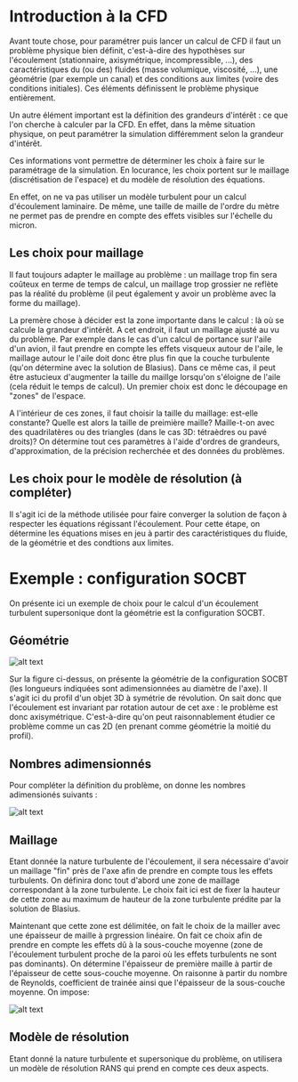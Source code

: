 # Introduction à la CFD

Avant toute chose, pour paramétrer puis lancer un calcul de CFD il faut un problème physique bien définit, c'est-à-dire des hypothèses sur l'écoulement (stationnaire, axisymétrique, incompressible, ...), des caractéristiques du (ou des) fluides (masse volumique, viscosité, ...), une géométrie (par exemple un canal) et des conditions aux limites (voire des conditions initiales). Ces éléments définissent le problème physique entièrement.

Un autre élément important est la définition des grandeurs d'intérêt : ce que l'on cherche à calculer par la CFD. En effet, dans la même situation physique, on peut paramétrer la simulation différemment selon la grandeur d'intérêt.

Ces informations vont permettre de déterminer les choix à faire sur le paramétrage de la simulation. En locurance, les choix portent sur le maillage (discrétisation de l'espace) et du modèle de résolution des équations.

En effet, on ne va pas utiliser un modèle turbulent pour un calcul d'écoulement laminaire. De même, une taille de maille de l'ordre du mètre ne permet pas de prendre en compte des effets visibles sur l'échelle du micron.


## Les choix pour maillage

Il faut toujours adapter le maillage au problème : un maillage trop fin sera coûteux en terme de temps de calcul, un maillage trop grossier ne reflète pas la réalité du problème (il peut également y avoir un problème avec la forme du maillage).

La premère chose à décider est la zone importante dans le calcul : là où se calcule la grandeur d'intérêt. A cet endroit, il faut un maillage ajusté au vu du problème. Par exemple dans le cas d'un calcul de portance sur l'aile d'un avion, il faut prendre en compte les effets visqueux autour de l'aile, le maillage autour le l'aile doit donc être plus fin que la couche turbulente (qu'on détermine avec la solution de Blasius). Dans ce même cas, il peut être astucieux d'augmenter la taille du maillge lorsqu'on s'éloigne de l'aile (cela réduit le temps de calcul). Un premier choix est donc le découpage en "zones" de l'espace.

A l'intérieur de ces zones, il faut choisir la taille du maillage: est-elle constante? Quelle est alors la taille de preimière maille? Maille-t-on avec des quadrilatères ou des triangles (dans le cas 3D: tétraèdres ou pavé droits)? On détermine tout ces paramètres à l'aide d'ordres de grandeurs, d'approximation, de la précision recherchée et des données du problèmes.


## Les choix pour le modèle de résolution (à compléter)

Il s'agit ici de la méthode utilisée pour faire converger la solution de façon à respecter les équations régissant l'écoulement. Pour cette étape, on détermine les équations mises en jeu à partir des caractéristiques du fluide, de la géométrie et des condtions aux limites. 


# Exemple : configuration SOCBT

On présente ici un exemple de choix pour le calcul d'un écoulement turbulent supersonique dont la géométrie est la configuration SOCBT.

## Géométrie
![alt text](https://raw.githubusercontent.com/SU2CLC/su2_clc/main/annexes/figures/SOCBT_dim.PNG "Géométrie de la configuration SOCBT")

Sur la figure ci-dessus, on présente la géométrie de la configuration SOCBT (les longueurs indiquées sont adimensionnées au diamètre de l'axe). Il s'agit ici du profil d'un objet 3D à symétrie de révolution. On sait donc que l'écoulement est invariant par rotation autour de cet axe : le problème est donc axisymétrique. C'est-à-dire qu'on peut raisonnablement étudier ce problème comme un cas 2D (en prenant comme géométrie la moitié du profil).

## Nombres adimensionnés

Pour compléter la définition du problème, on donne les nombres adimensionés suivants :

![alt text](https://raw.githubusercontent.com/SU2CLC/su2_clc/main/annexes/figures/Nombres_adim.png)

## Maillage
Etant donnée la nature turbulente de l'écoulement, il sera nécessaire d'avoir un maillage "fin" près de l'axe afin de prendre en compte tous les effets turbulents. On définira donc tout d'abord une zone de maillage correspondant à la zone turbulente. Le choix fait ici est de fixer la hauteur de cette zone au maximum de hauteur de la zone turbulente prédite par la solution de Blasius. 


Maintenant que cette zone est délimitée, on fait le choix de la mailler avec une épaisseur de maille à prgression linéaire. On fait ce choix afin de prendre en compte les effets dû à la sous-couche moyenne (zone de l'écoulement turbulent proche de la paroi où les effets turbulents ne sont pas dominants). On détermine l'épaisseur de première maille à partir de l'épaisseur de cette sous-couche moyenne. On raisonne à partir du nombre de Reynolds, coefficient de trainée ainsi que l'épaisseur de la sous-couche moyenne. On impose:

![alt text](https://raw.githubusercontent.com/SU2CLC/su2_clc/main/annexes/figures/Raisonnement.png)

## Modèle de résolution

Etant donné la nature turbulente et supersonique du problème, on utilisera un modèle de résolution RANS qui prend en compte ces deux aspects.
